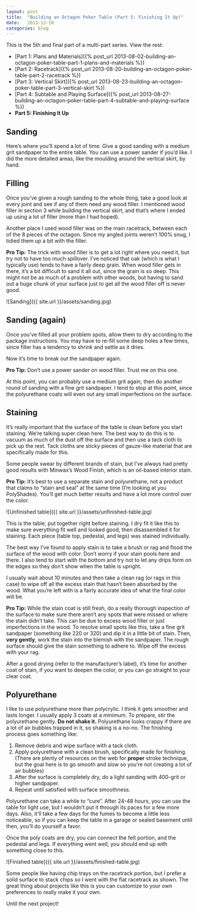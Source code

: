 ```yaml
---
layout: post
title:  "Building an Octagon Poker Table (Part 5: Finishing It Up)"
date:   2013-12-10
categories: blog
---
```


This is the 5th and final part of a multi-part series. View the rest:

* [Part 1: Plans and Materials]({% post_url 2013-08-02-building-an-octagon-poker-table-part-1-plans-and-materials %})
* [Part 2: Racetrack]({% post_url 2013-08-20-building-an-octagon-poker-table-part-2-racetrack %})
* [Part 3: Vertical Skirt]({% post_url 2013-08-23-building-an-octagon-poker-table-part-3-vertical-skirt %})
* [Part 4: Subtable and Playing Surface]({% post_url 2013-08-27-building-an-octagon-poker-table-part-4-subtable-and-playing-surface %})
* **Part 5: Finishing It Up**


## Sanding

Here’s where you’ll spend a lot of time. Give a good sanding with a medium grit sandpaper to the entire table. You can use a power sander if you’d like. I did the more detailed areas, like the moulding around the vertical skirt, by hand.

## Filling

Once you’ve given a rough sanding to the whole thing, take a good look at every joint and see if any of them need any wood filler. I mentioned wood filler in section 3 while building the vertical skirt, and that’s where I ended up using a lot of filler (more than I had hoped).

Another place I used wood filler was on the main racetrack, between each of the 8 pieces of the octagon. Since my angled joints weren’t 100% snug, I tidied them up a bit with the filler.

**Pro Tip:** The trick with wood filler is to get a lot right where you need it, but try not to have too much spillover. I’ve noticed that oak (which is what I typically use) tends to have a fairly deep grain. When wood filler gets in there, it’s a bit difficult to sand it all out, since the grain is so deep. This might not be as much of a problem with other woods, but having to sand out a huge chunk of your surface just to get all the wood filler off is never good.

![Sanding]({{ site.url }}/assets/sanding.jpg)

## Sanding (again)

Once you’ve filled all your problem spots, allow them to dry according to the package instructions. You may have to re-fill some deep holes a few times, since filler has a tendency to shrink and settle as it dries.

Now it’s time to break out the sandpaper again.

**Pro Tip:** Don’t use a power sander on wood filler. Trust me on this one.

At this point, you can probably use a medium grit again, then do another round of sanding with a fine grit sandpaper. I tend to stop at this point, since the polyurethane coats will even out any small imperfections on the surface.

## Staining

It’s really important that the surface of the table is clean before you start staining. We’re talking super clean here. The best way to do this is to vacuum as much of the dust off the surface and then use a tack cloth to pick up the rest. Tack cloths are sticky pieces of gauze-like material that are specifically made for this.

Some people swear by different brands of stain, but I’ve always had pretty good results with Minwax’s Wood Finish, which is an oil-based interior stain.

**Pro Tip:** It’s best to use a separate stain and polyurethane, not a product that claims to “stain and seal” at the same time (I’m looking at you PolyShades). You’ll get much better results and have a lot more control over the color.

![Unfinished table]({{ site.url }}/assets/unfinished-table.jpg)

This is the table, put together right before staining. I dry fit it like this to make sure everything fit well and looked good, then disassembled it for staining. Each piece (table top, pedestal, and legs) was stained individually.

The best way I’ve found to apply stain is to take a brush or rag and flood the surface of the wood with color. Don’t worry if your stain pools here and there. I also tend to start with the bottom and try not to let any drips form on the edges so they don’t show when the table is upright.

I usually wait about 10 minutes and then take a clean rag (or rags in this case) to wipe off all the excess stain that hasn’t been absorbed by the wood. What you’re left with is a fairly accurate idea of what the final color will be.

**Pro Tip:** While the stain coat is still fresh, do a really thorough inspection of the surface to make sure there aren’t any spots that were missed or where the stain didn’t take. This can be due to excess wood filler or just imperfections in the wood. To resolve small spots like this, take a fine grit sandpaper (something like 220 or 320) and dip it in a little bit of stain. Then, **very gently**, work the stain into the blemish with the sandpaper. The rough surface should give the stain something to adhere to. Wipe off the excess with your rag.

After a good drying (refer to the manufacturer’s label), it’s time for another coat of stain, if you want to deepen the color, or you can go straight to your clear coat.

## Polyurethane

I like to use polyurethane more than polycrylic. I think it gets smoother and lasts longer. I usually apply 3 coats at a minimum. To prepare, stir the polyurethane gently. **Do not shake it.** Polyurethane looks crappy if there are a lot of air bubbles trapped in it, so shaking is a no-no. The finishing process goes something like:

1.  Remove debris and wipe surface with a tack cloth.
2.  Apply polyurethane with a clean brush, specifically made for finishing. (There are plenty of resources on the web for **proper** stroke technique, but the goal here is to go smooth and slow so you’re not creating a lot of air bubbles)
3.  After the surface is completely dry, do a light sanding with 400-grit or higher sandpaper.
4.  Repeat until satisfied with surface smoothness.

Polyurethane can take a while to “cure”. After 24-48 hours, you can use the table for light use, but I wouldn’t put it through its paces for a few more days. Also, it’ll take a few days for the fumes to become a little less noticeable, so if you can keep the table in a garage or sealed basement until then, you’ll do yourself a favor.

Once the poly coats are dry, you can connect the felt portion, and the pedestal and legs. If everything went well, you should end up with something close to this.

![Finished table]({{ site.url }}/assets/finished-table.jpg)

Some people like having chip trays on the racetrack portion, but I prefer a solid surface to stack chips so I went with the flat racetrack as shown. The great thing about projects like this is you can customize to your own preferences to really make it your own.

Until the next project!
